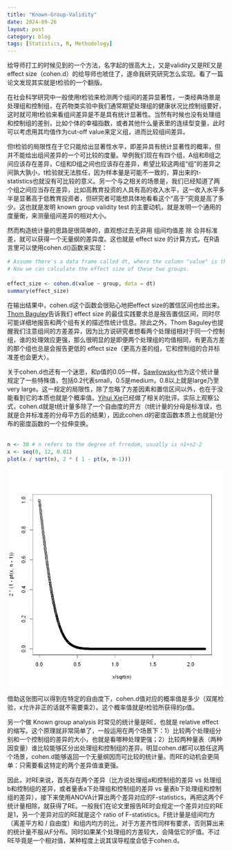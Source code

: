 ```yaml
---
title: "Known-Group-Validity"
date: 2024-09-26
layout: post
category: blog
tags: [Statistics, R, Methodology]
---
```


给导师打工的时候见到的一个方法，名字起的很高大上，又是validity又是RE又是effect size（cohen.d）的给导师也唬住了，遂命我研究研究怎么实现。看了一篇论文发现其实就是t检验的一个翻版。

在社会科学研究中一般使用t检验来检测两个组间的差异显著性，一类经典场景是处理组和控制组，在药物类实验中我们通常期望处理组的健康状况比控制组要好，这时就可用t检验来看组间差异是不是具有统计显著性。当然有时候也没有处理组和控制组的差别，比如个体的幸福指数，或者其他什么量表里的连续型变量，此时可以考虑用其均值作为cut-off value来定义组，进而比较组间差异。

但t检验的局限性在于它只能给出显著性水平，即差异具有统计显著性的概率，但并不能给出组间差异的一个可比较的度量。举例我们现在有四个组，A组和B组之间应该存在差异，C组和D组之间也应该存在差异，希望比较这两组“组”的差异之间孰大孰小，t检验就无法胜任，因为样本量是可能不一致的，算出来的t-statistics也就没有可比较的意义。另一个与之相关的场景是，我们已经知道了两个组之间应当存在差异，比如高教育投资的人具有高的收入水平，这一收入水平多半是显著高于低教育投资者，但研究者可能想具体地看看这个“高于”究竟是高了多少。这也就是发明 known group validity test 的主要动机，就是发明一个通用的度量衡，来测量组间差异的相对大小。

然而构造统计量的思路是很简单的，直观想过去无非用 组间均值差 除 合并标准差，就可以获得一个无量纲的差异度。这也就是 effect size 的计算方式，在R语言里可以使用cohen.d()函数来实现：

```R
# Assume there's a data frame called dt, where the column "value" is the dependent variable, and the column "group" defines whether the sample is in treatgroup or controlgroup.
# Now we can calculate the effect size of these two groups.

effect_size <- cohen.d(value ~ group, data = dt)
summary(effect_size)

```

在输出结果中，cohen.d这个函数会很贴心地把effect size的置信区间也给出来。[Thom Baguley](https://core.ac.uk/reader/30647780?utm_source=linkout)告诉我们 effect size 的最佳实践要求总是报告置信区间，同时尽可能详细地报告和两个组有关的描述性统计信息。除此之外，Thom Baguley也提醒我们注意组间的方差差异，因为比方说研究者想看两个处理组相对于同一个控制组，谁的处理效应更强，那么很明显的是即便两个处理组的均值相同，有更高方差的那个组也总是会报告更低的 effect size（更高方差的组，它和控制组的合并标准差也会更大）。

关于cohen.d也还有一个迷思，和p值的0.05一样，[Sawilowsky](https://jmasm.com/index.php/jmasm/article/view/452)也为这个统计量规定了一些特殊值，包括0.2代表small，0.5是medium，0.8以上就是large乃至very large。这一规定的局限性，除了忽略了方差因素和置信区间以外，也在于没能看到它的本质也就是个概率值。[Yihui Xie](https://yihui.org/cn/2018/02/cohen-s-d/)已经做了相关的批评。实际上观察公式，cohen.d就是t统计量多除了一个自由度的开方（t统计量的分母是标准误，也就是合并标准差的分母平方后的结果），因此cohen.d的密度函数本质上也就是t分布的密度函数的一个拉伸变换。

```R

n <- 30 # n refers to the degree of frredom, usually is n1+n2-2
x <- seq(0, 12, 0.01) 
plot(x / sqrt(n), 2 * ( 1 - pt(x, n-1))) 

```

![alt text](/images/cohend.png)

借助这张图可以得到在特定的自由度下，cohen.d值对应的概率值是多少（双尾检验，x允许非正的话就不需要乘2）。这个概率值就是t检验所获得的p值。

另一个做 Known group analysis 时常见的统计量是RE，也就是 relative effect 的缩写。这个原理就非常简单了，一般运用在两个场景下：1）比较两个处理组分别和一个控制组的差异的大小，也就是看哪种处理更强；2）比较两种量表（两种因变量）谁比较能够区分出处理组和控制组的差异。明显cohen.d都可以胜任这两个场景，cohen.d能够返回一个无量纲因而可比较的统计量。而RE的动机会更简单：只需要看这特定的两个差异值谁更强。

因此，对RE来说，首先存在两个差异（比方说处理组a和控制组的差异 vs 处理组b和控制组的差异，或者量表a下处理组和控制组的差异 vs 量表b下处理组和控制组的差异），接下来使用ANOVA计算出两个差异对应的F-statistics，再把这两个F统计量相除，就获得了RE。一般我们在论文里报告RE时会规定一个差异对应的RE是1，另一个差异对应的RE就是这个 ratio of F-statistics。F统计量是组间均方（离差平方和 / 自由度）和组内均方的比，对于方差齐性同样有要求，否则算出来的统计量不服从F分布。同时如果某个处理组的方差较大，会降低它的F值。不过RE毕竟是一个相对值，某种程度上说其误导程度会低于cohen.d。